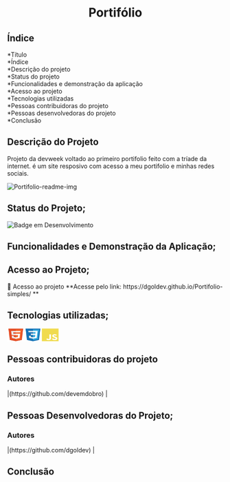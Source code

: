 <h1 align="center"> Portifólio </h1>

<h2>Índice</h2>
*Título<br>
*Índice<br>
*Descrição do projeto<br>
*Status do projeto<br>
*Funcionalidades e demonstração da aplicação<br>
*Acesso ao projeto<br>
*Tecnologias utilizadas<br>
*Pessoas contribuidoras do projeto<br>
*Pessoas desenvolvedoras do projeto<br>
*Conclusão<br>


<h2>Descrição do Projeto</h2>
Projeto da devweek voltado ao primeiro portifolio feito com a tríade da internet. é um site resposivo com acesso a meu portifolio e minhas redes sociais.

![Portifolio-readme-img](https://user-images.githubusercontent.com/77650262/200056948-42df0506-ede4-4e07-b04e-84ae5cf9f3b1.png)

<h2>Status do Projeto;</h2>

![Badge em Desenvolvimento](http://img.shields.io/static/v1?label=STATUS&message=EM%20DESENVOLVIMENTO&color=GREEN&style=for-the-badge)

<h2>Funcionalidades e Demonstração da Aplicação;</h2>


<h2>Acesso ao Projeto;</h2>
📁 Acesso ao projeto **Acesse pelo link: https://dgoldev.github.io/Portifolio-simples/ **

<h2>Tecnologias utilizadas;</h2>
<img align="center" alt="HTML" height="30" width="40" src="https://raw.githubusercontent.com/devicons/devicon/master/icons/html5/html5-original.svg"><img align="center" alt="CSS" height="30" width="40" src="https://raw.githubusercontent.com/devicons/devicon/master/icons/css3/css3-original.svg"><img align="center" alt="Js" height="30" width="40" src="https://raw.githubusercontent.com/devicons/devicon/master/icons/javascript/javascript-plain.svg">

<h2>Pessoas contribuidoras do projeto</h2>
<h3>Autores</h3>
|(https://github.com/devemdobro)  |

<h2>Pessoas Desenvolvedoras do Projeto;</h2>
<h3>Autores</h3>
|(https://github.com/dgoldev) |

<h2>Conclusão</h2>




